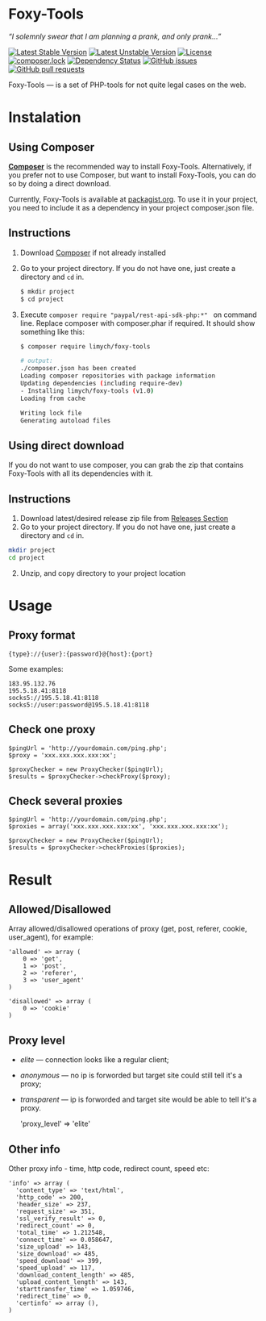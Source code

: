 # Foxy-Tools

_“I solemnly swear that I am planning a prank, and only prank…”_

[![Latest Stable Version](https://poser.pugx.org/limych/foxy-tools/v/stable)](https://packagist.org/packages/limych/foxy-tools)
[![Latest Unstable Version](https://poser.pugx.org/limych/foxy-tools/v/unstable)](https://packagist.org/packages/limych/foxy-tools)
[![License](https://poser.pugx.org/limych/foxy-tools/license)](https://packagist.org/packages/limych/foxy-tools/blob/master/LICENSE)
[![composer.lock](https://poser.pugx.org/limych/foxy-tools/composerlock)](https://packagist.org/packages/limych/foxy-tools)
[![Dependency Status](https://www.versioneye.com/user/projects/598595d20fb24f006398ac6a/badge.svg?style=flat-square)](https://www.versioneye.com/user/projects/598595d20fb24f006398ac6a)
[![GitHub issues](https://img.shields.io/github/issues/Limych/foxy-tools.svg)](https://github.com/Limych/foxy-tools/issues)
[![GitHub pull requests](https://img.shields.io/github/issues-pr/Limych/foxy-tools.svg)](https://github.com/Limych/foxy-tools/pulls)

Foxy-Tools — is a set of PHP-tools for not quite legal cases on the web.

# Instalation
## Using Composer

[**Composer**](https://getcomposer.org/) is the recommended way to install Foxy-Tools. Alternatively, if you prefer not to use Composer, but want to install Foxy-Tools, you can do so by doing a direct download.

Currently, Foxy-Tools is available at [packagist.org](https://packagist.org/packages/limych/foxy-tools). To use it in your project, you need to include it as a dependency in your project composer.json file.

## Instructions
1. Download [Composer](https://getcomposer.org/download/) if not already installed
2. Go to your project directory. If you do not have one, just create a directory and `cd` in.

    ```sh
    $ mkdir project
    $ cd project
    ```
3. Execute `composer require "paypal/rest-api-sdk-php:*" ` on command line. Replace composer with composer.phar if required. It should show something like this:

    ```sh
    $ composer require limych/foxy-tools

    # output:
    ./composer.json has been created
    Loading composer repositories with package information
    Updating dependencies (including require-dev)
    - Installing limych/foxy-tools (v1.0)
    Loading from cache

    Writing lock file
    Generating autoload files
    ```

## Using direct download

If you do not want to use composer, you can grab the zip that contains Foxy-Tools with all its dependencies with it.

## Instructions

1. Download latest/desired release zip file from [Releases Section](https://github.com/Limych/foxy-tools/releases)
2. Go to your project directory. If you do not have one, just create a directory and `cd` in.

```sh
mkdir project
cd project
```
2. Unzip, and copy directory to your project location

# Usage
## Proxy format

    {type}://{user}:{password}@{host}:{port}

Some examples:

    183.95.132.76
    195.5.18.41:8118
    socks5://195.5.18.41:8118
    socks5://user:password@195.5.18.41:8118

## Check one proxy

    $pingUrl = 'http://yourdomain.com/ping.php';
    $proxy = 'xxx.xxx.xxx.xxx:xx';

    $proxyChecker = new ProxyChecker($pingUrl);
    $results = $proxyChecker->checkProxy($proxy);

## Check several proxies

    $pingUrl = 'http://yourdomain.com/ping.php';
    $proxies = array('xxx.xxx.xxx.xxx:xx', 'xxx.xxx.xxx.xxx:xx');

    $proxyChecker = new ProxyChecker($pingUrl);
    $results = $proxyChecker->checkProxies($proxies);

# Result
## Allowed/Disallowed

Array allowed/disallowed operations of proxy (get, post, referer, cookie, user_agent), for example:

    'allowed' => array (
        0 => 'get',
        1 => 'post',
        2 => 'referer',
        3 => 'user_agent'
    )

    'disallowed' => array (
        0 => 'cookie'
    )

## Proxy level

- *elite* — connection looks like a regular client;
- *anonymous* — no ip is forworded but target site could still tell it's a proxy;
- *transparent* — ip is forworded and target site would be able to tell it's a proxy.

    'proxy_level' => 'elite'

## Other info

Other proxy info - time, http code, redirect count, speed etc:

    'info' => array (
      'content_type' => 'text/html',
      'http_code' => 200,
      'header_size' => 237,
      'request_size' => 351,
      'ssl_verify_result' => 0,
      'redirect_count' => 0,
      'total_time' => 1.212548,
      'connect_time' => 0.058647,
      'size_upload' => 143,
      'size_download' => 485,
      'speed_download' => 399,
      'speed_upload' => 117,
      'download_content_length' => 485,
      'upload_content_length' => 143,
      'starttransfer_time' => 1.059746,
      'redirect_time' => 0,
      'certinfo' => array (),
    )
